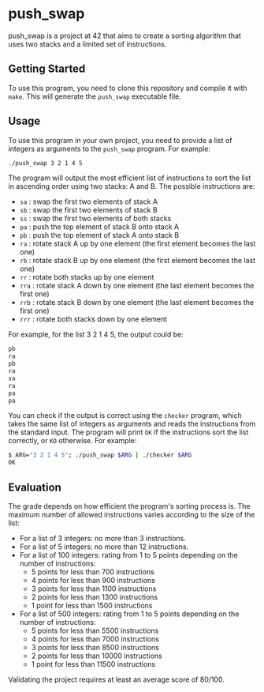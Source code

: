 # push_swap

push_swap is a project at 42 that aims to create a sorting algorithm that uses two stacks and a limited set of instructions.

## Getting Started

To use this program, you need to clone this repository and compile it with `make`. This will generate the `push_swap` executable file.

## Usage

To use this program in your own project, you need to provide a list of integers as arguments to the `push_swap` program. For example:

```bash
./push_swap 3 2 1 4 5
```

The program will output the most efficient list of instructions to sort the list in ascending order using two stacks: A and B. The possible instructions are:

- `sa` : swap the first two elements of stack A
- `sb` : swap the first two elements of stack B
- `ss` : swap the first two elements of both stacks
- `pa` : push the top element of stack B onto stack A
- `pb` : push the top element of stack A onto stack B
- `ra` : rotate stack A up by one element (the first element becomes the last one)
- `rb` : rotate stack B up by one element (the first element becomes the last one)
- `rr` : rotate both stacks up by one element
- `rra` : rotate stack A down by one element (the last element becomes the first one)
- `rrb` : rotate stack B down by one element (the last element becomes the first one)
- `rrr` : rotate both stacks down by one element

For example, for the list 3 2 1 4 5, the output could be:

```bash
pb
ra
pb
ra
sa
ra
pa
pa
```

You can check if the output is correct using the `checker` program, which takes the same list of integers as arguments and reads the instructions from the standard input. The program will print `OK` if the instructions sort the list correctly, or `KO` otherwise. For example:

```bash
$ ARG="3 2 1 4 5"; ./push_swap $ARG | ./checker $ARG
OK
```

## Evaluation

The grade depends on how efficient the program's sorting process is. The maximum number of allowed instructions varies according to the size of the list:

- For a list of 3 integers: no more than 3 instructions.
- For a list of 5 integers: no more than 12 instructions.
- For a list of 100 integers: rating from 1 to 5 points depending on the number of instructions:
    - 5 points for less than 700 instructions
    - 4 points for less than 900 instructions
    - 3 points for less than 1100 instructions
    - 2 points for less than 1300 instructions
    - 1 point for less than 1500 instructions
- For a list of 500 integers: rating from 1 to 5 points depending on the number of instructions:
    - 5 points for less than 5500 instructions
    - 4 points for less than 7000 instructions
    - 3 points for less than 8500 instructions
    - 2 points for less than 10000 instructions
    - 1 point for less than 11500 instructions

Validating the project requires at least an average score of 80/100.
